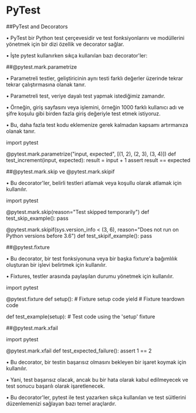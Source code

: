 # PyTest
##PyTest and Decorators

• PyTest bir Python test çerçevesidir ve test fonksiyonlarını ve modüllerini yönetmek için bir dizi özellik ve decorator sağlar. 

• İşte pytest kullanırken sıkça kullanılan bazı decorator'ler:

##@pytest.mark.parametrize

• Parametreli testler, geliştiricinin aynı testi farklı değerler üzerinde tekrar tekrar çalıştırmasına olanak tanır.

• Parametreli test, veriye dayalı test yapmak istediğimiz zamandır. 

• Örneğin, giriş sayfasını veya işlemini, örneğin 1000 farklı kullanıcı adı ve şifre koşulu gibi birden fazla giriş değeriyle test etmek istiyoruz.

• Bu, daha fazla test kodu eklemenize gerek kalmadan kapsamı artırmanıza olanak tanır.

import pytest

@pytest.mark.parametrize("input, expected", [(1, 2), (2, 3), (3, 4)])
def test_increment(input, expected):
    result = input + 1
    assert result == expected

##@pytest.mark.skip ve @pytest.mark.skipif

• Bu decorator'ler, belirli testleri atlamak veya koşullu olarak atlamak için kullanılır.

import pytest

@pytest.mark.skip(reason="Test skipped temporarily")
def test_skip_example():
    pass

@pytest.mark.skipif(sys.version_info < (3, 6), reason="Does not run on Python versions before 3.6")
def test_skipif_example():
    pass

##@pytest.fixture 

• Bu decorator, bir test fonksiyonuna veya bir başka fixture'a bağımlılık oluşturan bir işlevi belirtmek için kullanılır.

• Fixtures, testler arasında paylaşılan durumu yönetmek için kullanılır.

import pytest

@pytest.fixture
def setup():
    # Fixture setup code
    yield
    # Fixture teardown code

def test_example(setup):
    # Test code using the 'setup' fixture

##@pytest.mark.xfail

import pytest

@pytest.mark.xfail
def test_expected_failure():
    assert 1 == 2


• Bu decorator, bir testin başarısız olmasını bekleyen bir işaret koymak için kullanılır. 

• Yani, test başarısız olacak, ancak bu bir hata olarak kabul edilmeyecek ve test sonucu başarılı olarak işaretlenecek.

• Bu decorator'ler, pytest ile test yazarken sıkça kullanılan ve test süitlerini düzenlemenizi sağlayan bazı temel araçlardır.

